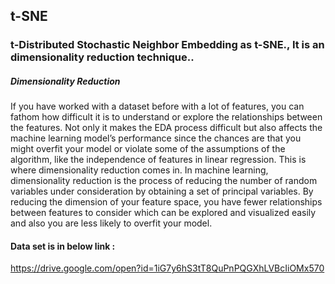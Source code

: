 ## t-SNE
### t-Distributed Stochastic Neighbor Embedding as t-SNE., It is an dimensionality reduction technique..
##### Dimensionality Reduction
If you have worked with a dataset before with a lot of features, you can fathom how difficult it is to understand or explore the relationships between the features. Not only it makes the EDA process difficult but also affects the machine learning model’s performance since the chances are that you might overfit your model or violate some of the assumptions of the algorithm, like the independence of features in linear regression. This is where dimensionality reduction comes in. In machine learning, dimensionality reduction is the process of reducing the number of random variables under consideration by obtaining a set of principal variables. By reducing the dimension of your feature space, you have fewer relationships between features to consider which can be explored and visualized easily and also you are less likely to overfit your model.
#### Data set is in below link :
https://drive.google.com/open?id=1iG7y6hS3tT8QuPnPQGXhLVBcIiOMx570
